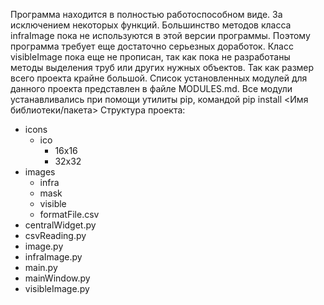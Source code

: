 Программа находится в полностью работоспособном виде. За исключением некоторых функций.
Большинство методов класса infraImage пока не используются в этой версии программы.
Поэтому программа требует еще достаточно серьезных доработок.
Класс visibleImage пока еще не прописан, так как пока не разработаны методы выделения труб или других нужных объектов.
Так как размер всего проекта крайне большой. Список установленных модулей для данного проекта представлен в файле MODULES.md.
Все модули устанавливались при помощи утилиты pip, командой pip install <Имя библиотеки/пакета>
Структура проекта:
- icons
    - ico
        - 16x16
        - 32x32
- images
    - infra
    - mask
    - visible
    - formatFile.csv
- centralWidget.py
- csvReading.py
- image.py
- infraImage.py
- main.py
- mainWindow.py
- visibleImage.py
